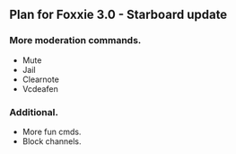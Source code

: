 ## Plan for Foxxie 3.0  -  Starboard update
### More moderation commands.
* Mute
* Jail
* Clearnote
* Vcdeafen

### Additional.
* More fun cmds.
* Block channels.